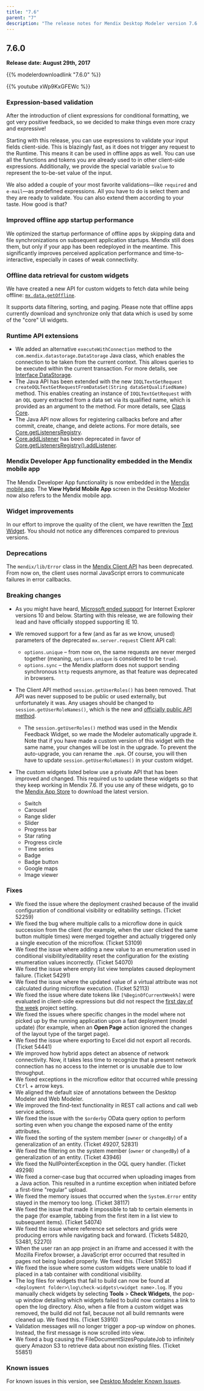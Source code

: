 ```yaml
---
title: "7.6"
parent: "7"
description: "The release notes for Mendix Desktop Modeler version 7.6 (including all patches) with details on new features, bug fixes, and known issues."
---
```


## 7.6.0

**Release date: August 29th, 2017**

{{% modelerdownloadlink "7.6.0" %}}

{{% youtube xWp9KxGFEWc %}}

### Expression-based validation

After the introduction of client expressions for conditional formatting, we got very positive feedback, so we decided to make things even more crazy and expressive!

Starting with this release, you can use expressions to validate your input fields client-side. This is blazingly fast, as it does not trigger any request to the Runtime. This means it can be used in offline apps as well. You can use all the functions and tokens you are already used to in other client-side expressions. Additionally, we provide the special variable `$value` to represent the to-be-set value of the input.

We also added a couple of your most favorite validations—like `required` and `e-mail`—as predefined expressions. All you have to do is select them and they are ready to validate. You can also extend them according to your taste. How good is that?

### Improved offline app startup performance

We optimized the startup performance of offline apps by skipping data and file synchronizations on subsequent application startups. Mendix still does them, but only if your app has been redeployed in the meantime. This significantly improves perceived application performance and time-to-interactive, especially in cases of weak connectivity.

### Offline data retrieval for custom widgets

We have created a new API for custom widgets to fetch data while being offline: [`mx.data.getOffline`](https://apidocs.mendix.com/7/client/mx.data.html#.getOffline).

It supports data filtering, sorting, and paging. Please note that offline apps currently download and synchronize only that data which is used by some of the "core" UI widgets.

### Runtime API extensions

* We added an alternative `executeWithConnection` method to the `com.mendix.datastorage.DataStorage` Java class, which enables the connection to be taken from the current context. This allows queries to be executed within the current transaction. For more details, see [Interface DataStorage](https://apidocs.mendix.com/7/runtime/com/mendix/datastorage/DataStorage.html).
* The Java API has been extended with the new `IOQLTextGetRequest createOQLTextGetRequestFromDataSet(String dataSetQualifiedName)` method. This enables creating an instance of `IOQLTextGetRequest` with an `OQL` query extracted from a data set via its qualified name, which is provided as an argument to the method. For more details, see [Class Core](https://apidocs.mendix.com/7/runtime/com/mendix/core/Core.html).
* The Java API now allows for registering callbacks before and after commit, create, change, and delete actions. For more details, see [Core.getListenersRegistry](https://apidocs.mendix.com/7/runtime/com/mendix/core/Core.html#getListenersRegistry--).
* [Core.addListener](https://apidocs.mendix.com/7/runtime/com/mendix/core/Core.html#addListener-com.mendix.core.actionmanagement.ActionListener-) has been deprecated in favor of [Core.getListenersRegistry().addListener](https://apidocs.mendix.com/7/runtime/com/mendix/core/actionmanagement/ListenersRegistry.html#addListener-com.mendix.core.actionmanagement.ActionListener-).

### Mendix Developer App functionality embedded in the Mendix mobile app

The Mendix Developer App functionality is now embedded in the [Mendix mobile app](/refguide/getting-the-mendix-app). The **View Hybrid Mobile App** screen in the Desktop Modeler now also refers to the Mendix mobile app.

### Widget improvements

In our effort to improve the quality of the client, we have rewritten the [Text Widget](/refguide/text). You should not notice any differences compared to previous versions.

### Deprecations

The `mendix/lib/Error` class in the [Mendix Client API](https://apidocs.mendix.com/7/client/) has been deprecated. From now on, the client uses normal JavaScript errors to communicate failures in error callbacks.

### Breaking changes

* As you might have heard, [Microsoft ended support](https://www.microsoft.com/en-us/windowsforbusiness/end-of-ie-support) for Internet Explorer versions 10 and below. Starting with this release, we are following their lead and have officially stopped supporting IE 10.
* We removed support for a few (and as far as we know, unused) parameters of the deprecated `mx.server.request` Client API call:
  * `options.unique` – from now on, the same requests are never merged together (meaning, `options.unique` is considered to be `true`).
  * `options.sync` – the Mendix platform does not support sending synchronous `http` requests anymore, as that feature was deprecated in browsers.
* The Client API method `session.getUserRoles()` has been removed. That API was never supposed to be public or used externally, but unfortunately it was. Any usages should be changed to `session.getUserRoleNames()`, which is the new and [officially public API method](https://apidocs.mendix.com/7/client/mx.session.html).
  * The `session.getUserRoles()` method was used in the Mendix Feedback Widget, so we made the Modeler automatically upgrade it. Note that if you have made a custom version of this widget with the same name, your changes will be lost in the upgrade. To prevent the auto-upgrade, you can rename the `.mpk`. Of course, you will then have to update `session.getUserRoleNames()` in your custom widget.
* The custom widgets listed below use a private API that has been improved and changed. This required us to update these widgets so that they keep working in Mendix 7.6. If you use any of these widgets, go to the [Mendix App Store](https://appstore.mendix.com/index3.html) to download the latest version.

  * Switch
  * Carousel
  * Range slider
  * Slider
  * Progress bar
  * Star rating
  * Progress circle
  * Time series
  * Badge
  * Badge button
  * Google maps
  * Image viewer

### Fixes

* We fixed the issue where the deployment crashed because of the invalid configuration of conditional visibility or editability settings. (Ticket 52259)
* We fixed the bug where multiple calls to a microflow done in quick succession from the client (for example, when the user clicked the same button multiple times) were merged together and actually triggered only a single execution of the microflow. (Ticket 53109)
* We fixed the issue where adding a new value to an enumeration used in conditional visibility/editability reset the configuration for the existing enumeration values incorrectly. (Ticket 54070)
* We fixed the issue where empty list view templates caused deployment failure. (Ticket 54291)
* We fixed the issue where the updated value of a virtual attribute was not calculated during microflow execution. (Ticket 52113)
* We fixed the issue where date tokens like `[%BeginOfCurrentWeek%]` were evaluated in client-side expressions but did not respect the [first day of the week](/refguide/project-settings#first-day-of-the-week) project setting.
* We fixed the issues where specific changes in the model where not picked up by the running application upon a fast deployment (model update) (for example, when an **Open Page** action ignored the changes of the layout type of the target page).
* We fixed the issue where exporting to Excel did not export all records. (Ticket 54441)
* We improved how hybrid apps detect an absence of network connectivity. Now, it takes less time to recognize that a present network connection has no access to the internet or is unusable due to low throughput.
* We fixed exceptions in the microflow editor that occurred while pressing <kbd>Ctrl</kbd> + arrow keys.
* We aligned the default size of annotations between the Desktop Modeler and Web Modeler.
* We improved the find-text functionality in REST call actions and call web service actions.
* We fixed the issue with the `$orderby` OData query option to perform sorting even when you change the exposed name of the entity attributes.
* We fixed the sorting of the system member (`owner` or `changedBy`) of a generalization of an entity. (Ticket 49207, 52831)
* We fixed the filtering on the system member (`owner` or `changedBy`) of a generalization of an entity. (Ticket 43946)
* We fixed the NullPointerException in the OQL query handler. (Ticket 49298)
* We fixed a corner-case bug that occurred when uploading images from a Java action. This resulted in a runtime exception when initiated before a first-time "regular" upload.
* We fixed the memory issues that occurred when the `System.Error` entity stayed in the memory too long. (Ticket 38117)
* We fixed the issue that made it impossible to tab to certain elements in the page (for example, tabbing from the first item in a list view to subsequent items). (Ticket 54074)
* We fixed the issue where reference set selectors and grids were producing errors while navigating back and forward. (Tickets 54820, 53481, 52270)
* When the user ran an app project in an iframe and accessed it with the Mozilla Firefox browser, a JavaScript error occurred that resulted in pages not being loaded properly. We fixed this. (Ticket 51652)
* We fixed the issue where some custom widgets were unable to load if placed in a tab container with conditional visibility.
* The log files for widgets that fail to build can now be found at `<deployment folder>\log\check-widgets\<widget name>.log`. If you manually check widgets by selecting **Tools** > **Check Widgets**, the pop-up window detailing which widgets failed to build now contains a link to open the log directory. Also, when a file from a custom widget was removed, the build did not fail, because not all build remnants were cleaned up. We fixed this. (Ticket 53910)
* Validation messages will no longer trigger a pop-up window on phones. Instead, the first message is now scrolled into view.
* We fixed a bug causing the FileDocumentSizesPopulateJob to infinitely query Amazon S3 to retrieve data about non existing files. (Ticket 55851)

### Known issues

For known issues in this version, see [Desktop Modeler Known Issues](known-issues#KI760).
